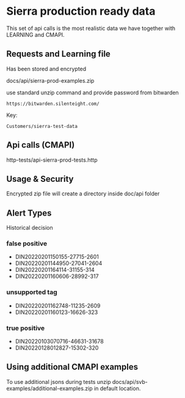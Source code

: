 # Sierra production ready data

This set of api calls is the most realistic data we have together with LEARNING and CMAPI.

## Requests and Learning file
Has been stored and encrypted

docs/api/sierra-prod-examples.zip

use standard unzip command and provide password from bitwarden

```
https://bitwarden.silenteight.com/
```
Key:

```
Customers/sierra-test-data
```

## Api calls (CMAPI)

http-tests/api-sierra-prod-tests.http

## Usage & Security

Encrypted zip file will create a directory inside doc/api folder


## Alert Types
Historical decision 

### false positive

- DIN20220201150155-27715-2601
- DIN20220201144950-27041-2604
- DIN20220201164114-31155-314
- DIN20220201160606-28992-317

### unsupported tag

- DIN20220201162748-11235-2609
- DIN20220201160123-16626-323

### true positive

 - DIN20220103070716-46631-31678
 - DIN20220128012827-15302-320

## Using additional CMAPI examples
To use additional jsons during tests unzip docs/api/svb-examples/additional-examples.zip in default location.


